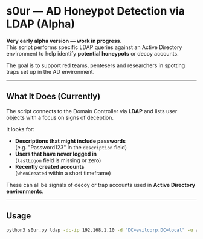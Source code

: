 # s0ur — AD Honeypot Detection via LDAP (Alpha)

**Very early alpha version — work in progress.**  
This script performs specific LDAP queries against an Active Directory environment to help identify **potential honeypots** or decoy accounts.

The goal is to support red teams, pentesers and researchers in spotting traps set up in the AD environment.

---

## What It Does (Currently)

The script connects to the Domain Controller via **LDAP** and lists user objects with a focus on signs of deception.

It looks for:

- **Descriptions that might include passwords**  
  (e.g. "Password123" in the `description` field)
- **Users that have never logged in**  
  (`lastLogon` field is missing or zero)
- **Recently created accounts**  
  (`whenCreated` within a short timeframe)

These can all be signals of decoy or trap accounts used in **Active Directory environments**.

---

## Usage

```bash
python3 s0ur.py ldap -dc-ip 192.168.1.10 -d "DC=evilcorp,DC=local" -u admin